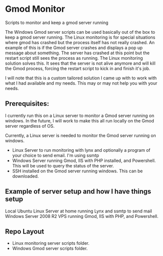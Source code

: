 Gmod Monitor
===========

Scripts to monitor and keep a gmod server running

The Windows Gmod server scripts can be used basically out of the box to keep a gmod server running.
The Linux monitoring is for special situations where gmod has crashed but the process itself has not really crashed. An example of this is if the Gmod server crashes and displays a pop up message about something. The server has crashed at this point but the restart script still sees the process as running. The Linux monitoring solution solves this. It sees that the server is not alive anymore and will kill the Gmod process, forcing the restart script to kick in and finish it's job.

I will note that this is a custom tailored solution I came up with to work with what I had available and my needs. This may or may not help you with your needs.

Prerequisites:
--------------

  I currently run this on a Linux server to monitor a Gmod server running on windows. In the future, I will work to make this all run locally on the Gmod server regardless of OS.
  
  Currently, a Linux server is needed to monitor the Gmod server running on windows.

  * Linux Server to run monitoring with lynx and optionally a program of your choice to send email. I'm using ssmtp
  * Windows Server running Gmod, IIS with PHP installed, and Powershell. This will be used to query the status of the server.
  * SSH installed on the Gmod server running windows. This can be downloaded.
  

Example of server setup and how I have things setup
------------
Local Ubuntu Linux Server at home running Lynx and ssmtp to send mail
Windows Server 2008 R2 VPS running Gmod, IIS with PHP, and Powershell.

Repo Layout
--------------

  * Linux monitoring server scripts folder.
  * Windows Gmod server scripts folder.

